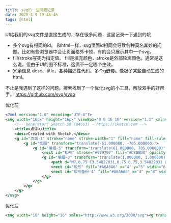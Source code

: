 ```yaml
---
title: svg的一些问题记录
date: 2020-4-9 19:46:46
tags: [html]
---
```


UI给我们的svg文件是直接生成的，存在很多问题，这里记录一下遇到的坑

<!--more-->
- 多个svg有相同的id。
    和html一样，svg里面id相同会导致各种莫名其妙的问题。比如有些浏览器中会让页面格外卡顿，有的会只展示其中一个svg。
- fill/stroke写死为指定值。
    fill是填充颜色，stroke是外部轮廓颜色。通常是这么说，但由于UI的图不标准，这俩不一定哪个生效。
- 冗余信息
    desc、title、各种描述性代码、多个g嵌套。像极了某些自动生成的html。

不止是我遇到了这样的问题。搜索找到了一个优化svg的小工具，解放双手的好帮手。
https://github.com/svg/svgo

优化前
```xml
<?xml version="1.0" encoding="UTF-8"?>
<svg width="16px" height="16px" viewBox="0 0 16 16" version="1.1" xmlns="http://www.w3.org/2000/svg" xmlns:xlink="http://www.w3.org/1999/xlink">
    <!-- Generator: Sketch 58 (84663) - https://sketch.com -->
    <title>点评</title>
    <desc>Created with Sketch.</desc>
    <g id="页面-1" stroke="none" stroke-width="1" fill="none" fill-rule="evenodd">
        <g id="切图" transform="translate(-61.000000, -705.000000)">
            <g id="编组-5" transform="translate(61.000000, 705.000000)">
                <rect id="矩形" stroke="#979797" fill="#D8D8D8" opacity="0" x="0.5" y="0.5" width="15" height="15"></rect>
                <g id="编组-3" transform="translate(1.000000, 1.000000)">
                    <path d="M7,0.75 C3.54822031,0.75 0.75,3.54822031 0.75,7 L0.75,12 C0.75,12.6903559 1.30964406,13.25 2,13.25 L7,13.25 C10.4517797,13.25 13.25,10.4517797 13.25,7 C13.25,3.54822031 10.4517797,0.75 7,0.75 Z" id="矩形备份-3" stroke="#A6A6A6" stroke-width="1.5"></path>
                    <rect id="矩形" fill="#A6A6A6" x="4" y="5" width="6" height="1.5" rx="0.75"></rect>
                    <rect id="矩形备份-4" fill="#A6A6A6" x="4" y="8" width="4" height="1.5" rx="0.75"></rect>
                </g>
            </g>
        </g>
    </g>
</svg>

```

优化后
```xml
<svg width="16" height="16" xmlns="http://www.w3.org/2000/svg"><g transform="translate(1 1)" fill="none" fill-rule="evenodd"><path d="M7 .75A6.25 6.25 0 00.75 7v5c0 .69.56 1.25 1.25 1.25h5A6.25 6.25 0 107 .75z" stroke="#A6A6A6" stroke-width="1.5"/><rect fill="#A6A6A6" x="4" y="5" width="6" height="1.5" rx=".75"/><rect fill="#A6A6A6" x="4" y="8" width="4" height="1.5" rx=".75"/></g></svg>
```
